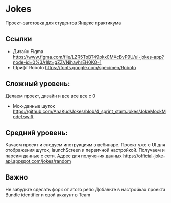 # Jokes

Проект-заготовка для студентов Яндекс практикума
## Ссылки

- Дизайн Figma https://www.figma.com/file/LZR5TpBT49pkx0MXcBvP9U/ui-jokes-app?node-id=0%3A1&t=gZZVNihayhrEH0KQ-1
- Шрифт Roboto https://fonts.google.com/specimen/Roboto
## Сложный уровень:

Делаем проект, дизайн и все все все с 0
- Мок-данные шуток https://github.com/AnaKud/Jokes/blob/4_sprint_start/Jokes/JokeMockModel.swift
## Средний уровень:

Качаем проект и следуем инструкциям в вебинаре.
Проект уже с UI для отображения шуток, launchScreen и первичной настройкой. Получаем и парсим данные с сети. Адрес для получения данных https://official-joke-api.appspot.com/jokes/random
## Важно

Не забудьте сделать форк от этого репо
Добавьте в настройках проекта Bundle identifier и свой аккаунт в Team
